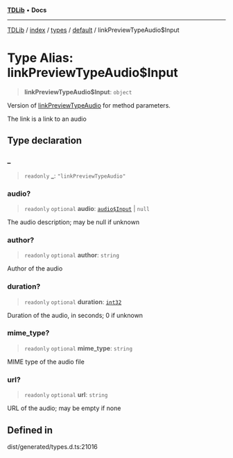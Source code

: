 [**TDLib**](../../../../../../README.md) • **Docs**

***

[TDLib](../../../../../../modules.md) / [index](../../../../../README.md) / [types](../../../README.md) / [default](../README.md) / linkPreviewTypeAudio$Input

# Type Alias: linkPreviewTypeAudio$Input

> **linkPreviewTypeAudio$Input**: `object`

Version of [linkPreviewTypeAudio](linkPreviewTypeAudio.md) for method parameters.

The link is a link to an audio

## Type declaration

### \_

> `readonly` **\_**: `"linkPreviewTypeAudio"`

### audio?

> `readonly` `optional` **audio**: [`audio$Input`](audio$Input-1.md) \| `null`

The audio description; may be null if unknown

### author?

> `readonly` `optional` **author**: `string`

Author of the audio

### duration?

> `readonly` `optional` **duration**: [`int32`](int32-1.md)

Duration of the audio, in seconds; 0 if unknown

### mime\_type?

> `readonly` `optional` **mime\_type**: `string`

MIME type of the audio file

### url?

> `readonly` `optional` **url**: `string`

URL of the audio; may be empty if none

## Defined in

dist/generated/types.d.ts:21016
